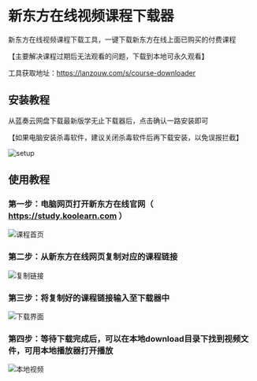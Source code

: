 # 新东方在线视频课程下载器

新东方在线视频课程下载工具，一键下载新东方在线上面已购买的付费课程

【主要解决课程过期后无法观看的问题，下载到本地可永久观看】

工具获取地址：https://lanzouw.com/s/course-downloader

## 安装教程
从蓝奏云网盘下载最新版学无止下载器后，点击确认一路安装即可

【如果电脑安装杀毒软件，建议关闭杀毒软件后再下载安装，以免误报拦截】

![setup](https://github.com/PyJun/xiaoetech_downlaoder/assets/39453044/e233a6a5-9d22-46eb-874e-90b9c8a91572)


## 使用教程
### 第一步：电脑网页打开新东方在线官网（ https://study.koolearn.com ）
![课程首页](https://github.com/PyJun/koolearn_downloader/assets/39453044/7190db30-73aa-4ff6-941d-fe452eab2369)
### 第二步：从新东方在线网页复制对应的课程链接
![复制链接](https://github.com/PyJun/koolearn_downloader/assets/39453044/52052fed-3423-40d4-bc44-25f8ad705c3b)
### 第三步：将复制好的课程链接输入至下载器中
![下载界面](https://github.com/PyJun/koolearn_downloader/assets/39453044/362cf925-eff6-4dfd-b454-34cf1f3b7ae3)
### 第四步：等待下载完成后，可以在本地download目录下找到视频文件，可用本地播放器打开播放
![本地视频](https://github.com/PyJun/koolearn_downloader/assets/39453044/7b4b3a11-1024-471f-b1ec-b216752e77a3)
